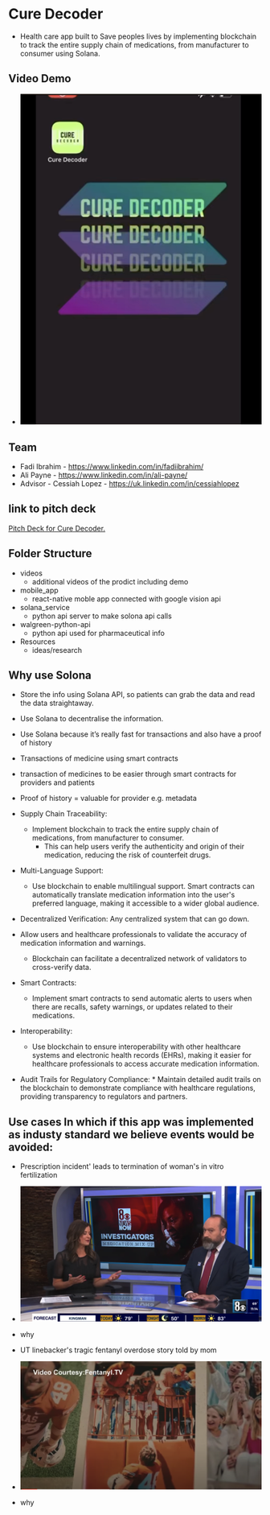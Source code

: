 # Cure Decoder 
  * Health care app built to Save peoples lives by implementing blockchain to track the entire supply chain of medications, from manufacturer to consumer using Solana.

## Video Demo 
* [![Cure Decoder- Demo](./demo.png)](https://youtu.be/N7PQhN_vgRc)

## Team
* Fadi Ibrahim - https://www.linkedin.com/in/fadiibrahim/
* Ali Payne - https://www.linkedin.com/in/ali-payne/
* Advisor - Cessiah Lopez - https://uk.linkedin.com/in/cessiahlopez 

## link to pitch deck
<a href="https://github.com/payneal/cure_decoder/blob/main/pitch_deck/Cure Decoder Pitch Deck Presentation.pdf" target="_blank">Pitch Deck for Cure Decoder.</a>

## Folder Structure
* videos 
    * additional videos of the prodict including demo
* mobile_app
    * react-native moble app connected with google vision api
* solana_service
    * python api server to make solona api calls
* walgreen-python-api
    * python api used for pharmaceutical info
* Resources
    * ideas/research 

## Why use Solona
* Store the info using Solana API, so patients can grab the data and read the data straightaway.
* Use Solana to decentralise the information.
* Use Solana because it’s really fast for transactions and also have a proof of history
* Transactions of medicine using smart contracts
* transaction of medicines to be easier through smart contracts for providers and patients
* Proof of history = valuable for provider e.g. metadata
* Supply Chain Traceability:
    * Implement blockchain to track the entire supply chain of medications, from manufacturer to consumer.
         * This can help users verify the authenticity and origin of their medication, reducing the risk of counterfeit drugs.
* Multi-Language Support:
    * Use blockchain to enable multilingual support. Smart contracts can automatically translate medication information into the user's preferred language, making it accessible to a wider global audience.
* Decentralized Verification: Any centralized system that can go down.

* Allow users and healthcare professionals to validate the accuracy of medication information and warnings.
    * Blockchain can facilitate a decentralized network of validators to cross-verify data.

* Smart Contracts: 
    * Implement smart contracts to send automatic alerts to users when there are recalls, safety warnings, or updates related to their medications.

* Interoperability: 
     * Use blockchain to ensure interoperability with other healthcare systems and electronic health records (EHRs), making it easier for healthcare professionals to access accurate medication information.

* Audit Trails for Regulatory Compliance:
      * Maintain detailed audit trails on the blockchain to demonstrate compliance with healthcare regulations, providing transparency to regulators and partners.


## Use cases In which if this app was implemented as industy standard we believe  events would be avoided:
* Prescription incident' leads to termination of woman's in vitro fertilization
* [![Prescription Incedent 1](./pi1.png)](https://youtu.be/tVI3Kj_8PxE?si=advUSpfGKKxYQCcm)
* why 

* UT linebacker's tragic fentanyl overdose story told by mom
* [![Prescription Incedent 2](./pi2.png)](https://youtu.be/5KoHCf3VC9I?si=_XraIY3h0KOpL6U8)
* why




